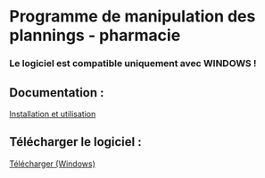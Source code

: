 # Programme de manipulation des plannings - pharmacie

### Le logiciel est compatible uniquement avec WINDOWS !

## Documentation :

[Installation et utilisation](https://github.com/antoninLallemand/planningManipulation/index.html)

## Télécharger le logiciel :

[Télécharger (Windows)](https://drive.google.com/uc?export=download&id=199-Bg0ES521WTa-zmf7X0REXwPr6ylhT)



